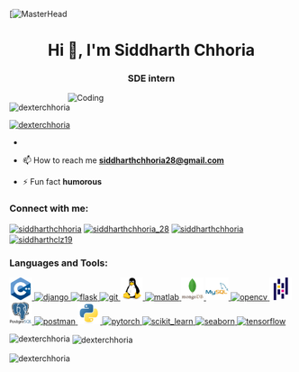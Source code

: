 [![MasterHead](https://media.licdn.com/dms/image/v2/D5616AQGB2pk6Oep2VA/profile-displaybackgroundimage-shrink_350_1400/profile-displaybackgroundimage-shrink_350_1400/0/1718177617442?e=1742428800&v=beta&t=dOTy7ipev7JLjQMczylv9DHw0fC7aypStfk31wbiyOo)
<h1 align="center">Hi 👋, I'm Siddharth Chhoria</h1>
<h3 align="center">SDE intern</h3>
<img align="right" alt="Coding" width="400" src="https://www.google.com/imgres?q=data%20scientist&imgurl=https%3A%2F%2Fwww.cio.com%2Fwp-content%2Fuploads%2F2024%2F12%2F230532-0-24925600-1733475745-data_science_classes-100682563-orig.jpg%3Fquality%3D50%26strip%3Dall&imgrefurl=https%3A%2F%2Fwww.cio.com%2Farticle%2F230532%2Fwhat-is-a-data-scientist-a-key-data-analytics-role-and-a-lucrative-career.html&docid=cP4-JBK4DHZRFM&tbnid=b25ftxRPx5DiBM&vet=12ahUKEwjM2rz1xfiKAxUGzjgGHWsMOLIQM3oECBcQAA..i&w=2123&h=1412&hcb=2&ved=2ahUKEwjM2rz1xfiKAxUGzjgGHWsMOLIQM3oECBcQAA">


<p align="left"> <img src="https://komarev.com/ghpvc/?username=dexterchhoria&label=Profile%20views&color=0e75b6&style=flat" alt="dexterchhoria" /> </p>

<p align="left"> <a href="https://github.com/ryo-ma/github-profile-trophy"><img src="https://github-profile-trophy.vercel.app/?username=dexterchhoria" alt="dexterchhoria" /></a> </p>

- 

- 📫 How to reach me **siddharthchhoria28@gmail.com**

- ⚡ Fun fact **humorous**

<h3 align="left">Connect with me:</h3>
<p align="left">
<a href="https://linkedin.com/in/siddharthchhoria" target="blank"><img align="center" src="https://raw.githubusercontent.com/rahuldkjain/github-profile-readme-generator/master/src/images/icons/Social/linked-in-alt.svg" alt="siddharthchhoria" height="30" width="40" /></a>
<a href="https://instagram.com/siddharthchhoria_28" target="blank"><img align="center" src="https://raw.githubusercontent.com/rahuldkjain/github-profile-readme-generator/master/src/images/icons/Social/instagram.svg" alt="siddharthchhoria_28" height="30" width="40" /></a>
<a href="https://www.leetcode.com/siddharthchhoria" target="blank"><img align="center" src="https://raw.githubusercontent.com/rahuldkjain/github-profile-readme-generator/master/src/images/icons/Social/leet-code.svg" alt="siddharthchhoria" height="30" width="40" /></a>
<a href="https://auth.geeksforgeeks.org/user/siddharthclz19" target="blank"><img align="center" src="https://raw.githubusercontent.com/rahuldkjain/github-profile-readme-generator/master/src/images/icons/Social/geeks-for-geeks.svg" alt="siddharthclz19" height="30" width="40" /></a>
</p>

<h3 align="left">Languages and Tools:</h3>
<p align="left"> <a href="https://www.w3schools.com/cpp/" target="_blank" rel="noreferrer"> <img src="https://raw.githubusercontent.com/devicons/devicon/master/icons/cplusplus/cplusplus-original.svg" alt="cplusplus" width="40" height="40"/> </a> <a href="https://www.djangoproject.com/" target="_blank" rel="noreferrer"> <img src="https://cdn.worldvectorlogo.com/logos/django.svg" alt="django" width="40" height="40"/> </a> <a href="https://flask.palletsprojects.com/" target="_blank" rel="noreferrer"> <img src="https://www.vectorlogo.zone/logos/pocoo_flask/pocoo_flask-icon.svg" alt="flask" width="40" height="40"/> </a> <a href="https://git-scm.com/" target="_blank" rel="noreferrer"> <img src="https://www.vectorlogo.zone/logos/git-scm/git-scm-icon.svg" alt="git" width="40" height="40"/> </a> <a href="https://www.linux.org/" target="_blank" rel="noreferrer"> <img src="https://raw.githubusercontent.com/devicons/devicon/master/icons/linux/linux-original.svg" alt="linux" width="40" height="40"/> </a> <a href="https://www.mathworks.com/" target="_blank" rel="noreferrer"> <img src="https://upload.wikimedia.org/wikipedia/commons/2/21/Matlab_Logo.png" alt="matlab" width="40" height="40"/> </a> <a href="https://www.mongodb.com/" target="_blank" rel="noreferrer"> <img src="https://raw.githubusercontent.com/devicons/devicon/master/icons/mongodb/mongodb-original-wordmark.svg" alt="mongodb" width="40" height="40"/> </a> <a href="https://www.mysql.com/" target="_blank" rel="noreferrer"> <img src="https://raw.githubusercontent.com/devicons/devicon/master/icons/mysql/mysql-original-wordmark.svg" alt="mysql" width="40" height="40"/> </a> <a href="https://opencv.org/" target="_blank" rel="noreferrer"> <img src="https://www.vectorlogo.zone/logos/opencv/opencv-icon.svg" alt="opencv" width="40" height="40"/> </a> <a href="https://pandas.pydata.org/" target="_blank" rel="noreferrer"> <img src="https://raw.githubusercontent.com/devicons/devicon/2ae2a900d2f041da66e950e4d48052658d850630/icons/pandas/pandas-original.svg" alt="pandas" width="40" height="40"/> </a> <a href="https://www.postgresql.org" target="_blank" rel="noreferrer"> <img src="https://raw.githubusercontent.com/devicons/devicon/master/icons/postgresql/postgresql-original-wordmark.svg" alt="postgresql" width="40" height="40"/> </a> <a href="https://postman.com" target="_blank" rel="noreferrer"> <img src="https://www.vectorlogo.zone/logos/getpostman/getpostman-icon.svg" alt="postman" width="40" height="40"/> </a> <a href="https://www.python.org" target="_blank" rel="noreferrer"> <img src="https://raw.githubusercontent.com/devicons/devicon/master/icons/python/python-original.svg" alt="python" width="40" height="40"/> </a> <a href="https://pytorch.org/" target="_blank" rel="noreferrer"> <img src="https://www.vectorlogo.zone/logos/pytorch/pytorch-icon.svg" alt="pytorch" width="40" height="40"/> </a> <a href="https://scikit-learn.org/" target="_blank" rel="noreferrer"> <img src="https://upload.wikimedia.org/wikipedia/commons/0/05/Scikit_learn_logo_small.svg" alt="scikit_learn" width="40" height="40"/> </a> <a href="https://seaborn.pydata.org/" target="_blank" rel="noreferrer"> <img src="https://seaborn.pydata.org/_images/logo-mark-lightbg.svg" alt="seaborn" width="40" height="40"/> </a> <a href="https://www.tensorflow.org" target="_blank" rel="noreferrer"> <img src="https://www.vectorlogo.zone/logos/tensorflow/tensorflow-icon.svg" alt="tensorflow" width="40" height="40"/> </a> </p>

<p><img align="left" src="https://github-readme-stats.vercel.app/api/top-langs?username=dexterchhoria&show_icons=true&locale=en&layout=compact" alt="dexterchhoria" /></p>

<p>&nbsp;<img align="center" src="https://github-readme-stats.vercel.app/api?username=dexterchhoria&show_icons=true&locale=en" alt="dexterchhoria" /></p>

<p><img align="center" src="https://github-readme-streak-stats.herokuapp.com/?user=dexterchhoria&" alt="dexterchhoria" /></p>
